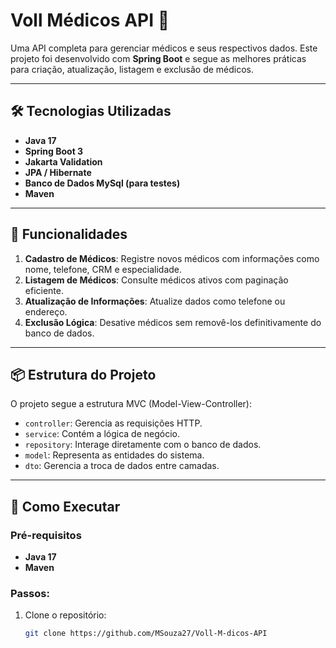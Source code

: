 # Voll Médicos API 🏥

Uma API completa para gerenciar médicos e seus respectivos dados. Este projeto foi desenvolvido com **Spring Boot** e segue as melhores práticas para criação, atualização, listagem e exclusão de médicos.

---

## 🛠 Tecnologias Utilizadas

- **Java 17**
- **Spring Boot 3**
- **Jakarta Validation**
- **JPA / Hibernate**
- **Banco de Dados MySql (para testes)**
- **Maven**

---

## 🚀 Funcionalidades

1. **Cadastro de Médicos**: Registre novos médicos com informações como nome, telefone, CRM e especialidade.
2. **Listagem de Médicos**: Consulte médicos ativos com paginação eficiente.
3. **Atualização de Informações**: Atualize dados como telefone ou endereço.
4. **Exclusão Lógica**: Desative médicos sem removê-los definitivamente do banco de dados.

---

## 📦 Estrutura do Projeto

O projeto segue a estrutura MVC (Model-View-Controller):

- `controller`: Gerencia as requisições HTTP.
- `service`: Contém a lógica de negócio.
- `repository`: Interage diretamente com o banco de dados.
- `model`: Representa as entidades do sistema.
- `dto`: Gerencia a troca de dados entre camadas.

---

## 🧪 Como Executar

### Pré-requisitos
- **Java 17**
- **Maven**

### Passos:
1. Clone o repositório:
   ```bash
   git clone https://github.com/MSouza27/Voll-M-dicos-API

